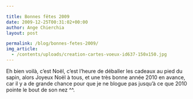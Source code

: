 ```yaml
---

title: Bonnes fêtes 2009
date: 2009-12-25T00:31:02+00:00
author: Ange Chierchia
layout: post

permalink: /blog/bonnes-fetes-2009/
img_article:
  - /contents/uploads/creation-cartes-voeux-id637-150x150.jpg
---
```

Eh bien voilà, c&rsquo;est Noël, c&rsquo;est l&rsquo;heure de déballer les cadeaux au pied du sapin, alors Joyeux Noël à tous, et une très bonne année 2010 en avance, car il y a de grande chance pour que je ne blogue pas jusqu&rsquo;à ce que 2010 pointe le bout de son nez ^^.